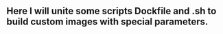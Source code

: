 
## Here I will unite some scripts Dockfile and .sh to build custom images with special parameters.
